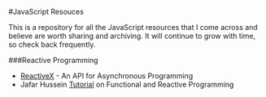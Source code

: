 #JavaScript Resouces

This is a repository for all the JavaScript resources that I come across and believe are worth sharing and archiving. It will continue to grow with time, so check back frequently. 

###Reactive Programming
- [ReactiveX](http://reactivex.io/) - An API for Asynchronous Programming
- Jafar Hussein [Tutorial](http://reactive-extensions.github.io/learnrx/) on Functional and Reactive Programming
